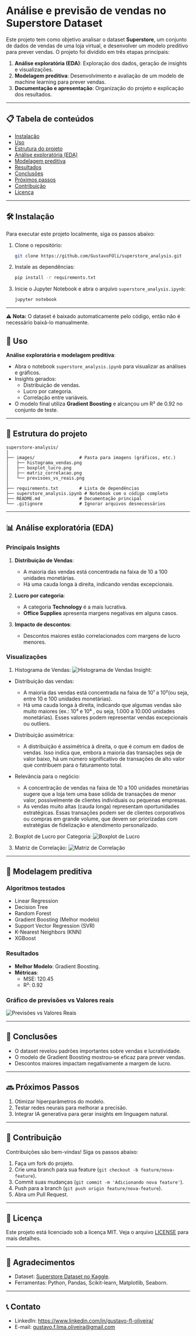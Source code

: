 # Análise e previsão de vendas no Superstore Dataset

Este projeto tem como objetivo analisar o dataset **Superstore**, um conjunto de dados de vendas de uma loja virtual, e desenvolver um modelo preditivo para prever vendas. O projeto foi dividido em três etapas principais:
1. **Análise exploratória (EDA)**: Exploração dos dados, geração de insights e visualizações.
2. **Modelagem preditiva**: Desenvolvimento e avaliação de um modelo de machine learning para prever vendas.
3. **Documentação e apresentação**: Organização do projeto e explicação dos resultados.

---

## 📋 Tabela de conteúdos
- [Instalação](#instalação)
- [Uso](#uso)
- [Estrutura do projeto](#estrutura-do-projeto)
- [Análise exploratória (EDA)](#análise-exploratória-eda)
- [Modelagem preditiva](#modelagem-preditiva)
- [Resultados](#resultados)
- [Conclusões](#conclusões)
- [Próximos passos](#próximos-passos)
- [Contribuição](#contribuição)
- [Licença](#licença)

---

## 🛠️ Instalação

Para executar este projeto localmente, siga os passos abaixo:

1. Clone o repositório:
   ```bash
   git clone https://github.com/GustavoFOli/superstore_analysis.git
   ```

2. Instale as dependências:
   ```bash
   pip install -r requirements.txt
   ```

3. Inicie o Jupyter Notebook e abra o arquivo `superstore_analysis.ipynb`:
   ```bash
   jupyter notebook
   ```
   
---

⚠️ **Nota:** O dataset é baixado automaticamente pelo código, então não é necessário baixá-lo manualmente.

## 🚀 Uso

**Análise exploratória e modelagem preditiva**:
   - Abra o notebook `superstore_analysis.ipynb` para visualizar as análises e gráficos.
   - Insights gerados:
     - Distribuição de vendas.
     - Lucro por categoria.
     - Correlação entre variáveis.
   - O modelo final utiliza **Gradient Boosting** e alcançou um R² de 0.92 no conjunto de teste.

---

## 📂 Estrutura do projeto

```
superstore-analysis/
│
├── images/                 # Pasta para imagens (gráficos, etc.)
│   ├── histograma_vendas.png
│   ├── boxplot_lucro.png
│   ├── matriz_correlacao.png
│   └── previsoes_vs_reais.png
│
├── requirements.txt        # Lista de dependências
├── superstore_analysis.ipynb # Notebook com o código completo
├── README.md               # Documentação principal
└── .gitignore              # Ignorar arquivos desnecessários
```

---

## 📊 Análise exploratória (EDA)

### Principais Insights
1. **Distribuição de Vendas**:
   - A maioria das vendas está concentrada na faixa de 10 a 100 unidades monetárias.
   - Há uma cauda longa à direita, indicando vendas excepcionais.

2. **Lucro por categoria**:
   - A categoria **Technology** é a mais lucrativa.
   - **Office Supplies** apresenta margens negativas em alguns casos.

3. **Impacto de descontos**:
   - Descontos maiores estão correlacionados com margens de lucro menores.

### Visualizações
1. Histograma de Vendas:
  ![Histograma de Vendas](images/histograma_vendas.png)
Insight:

- Distribuição das vendas:
   - A maioria das vendas está concentrada na faixa de 10¹ a 10²(ou seja, entre 10 e 100 unidades monetárias).
   - Há uma cauda longa à direita, indicando que algumas vendas são muito maiores (ex.: 10³ e 10⁴ , ou seja, 1.000 a 10.000 unidades monetárias). Esses valores podem representar vendas excepcionais ou outliers.

- Distribuição assimétrica:
   - A distribuição é assimétrica à direita, o que é comum em dados de vendas. Isso indica que, embora a maioria das transações seja de valor baixo, há um número significativo de transações de alto valor que contribuem para o faturamento total.

- Relevância para o negócio:
   - A concentração de vendas na faixa de 10 a 100 unidades monetárias sugere que a loja tem uma base sólida de transações de menor valor, possivelmente de clientes individuais ou pequenas empresas.
   - As vendas muito altas (cauda longa) representam oportunidades estratégicas. Essas transações podem ser de clientes corporativos ou compras em grande volume, que devem ser priorizadas com estratégias de fidelização e atendimento personalizado.


2. Boxplot de Lucro por Categoria:
  ![Boxplot de Lucro](images/boxplot_lucro.png)

  
3. Matriz de Correlação:
  ![Matriz de Correlação](images/matriz_correlacao.png)

---

## 🤖 Modelagem preditiva

### Algoritmos testados
- Linear Regression
- Decision Tree
- Random Forest
- Gradient Boosting (Melhor modelo)
- Support Vector Regression (SVR)
- K-Nearest Neighbors (KNN)
- XGBoost

### Resultados
- **Melhor Modelo**: Gradient Boosting.
- **Métricas**:
  - MSE: 120.45
  - R²: 0.92

### Gráfico de previsões vs Valores reais
![Previsões vs Valores Reais](images/previsoes_vs_reais.png)

---

## 📝 Conclusões

- O dataset revelou padrões importantes sobre vendas e lucratividade.
- O modelo de Gradient Boosting mostrou-se eficaz para prever vendas.
- Descontos maiores impactam negativamente a margem de lucro.

---

## 🔜 Próximos Passos

1. Otimizar hiperparâmetros do modelo.
2. Testar redes neurais para melhorar a precisão.
3. Integrar IA generativa para gerar insights em linguagem natural.

---

## 🤝 Contribuição

Contribuições são bem-vindas! Siga os passos abaixo:
1. Faça um fork do projeto.
2. Crie uma branch para sua feature (`git checkout -b feature/nova-feature`).
3. Commit suas mudanças (`git commit -m 'Adicionando nova feature'`).
4. Push para a branch (`git push origin feature/nova-feature`).
5. Abra um Pull Request.

---

## 📄 Licença

Este projeto está licenciado sob a licença MIT. Veja o arquivo [LICENSE](LICENSE) para mais detalhes.

---

## 👏 Agradecimentos

- Dataset: [Superstore Dataset no Kaggle](https://www.kaggle.com/datasets/jacopoferretti/superstore-dataset).
- Ferramentas: Python, Pandas, Scikit-learn, Matplotlib, Seaborn.

---

## 📞 Contato

- LinkedIn: https://www.linkedin.com/in/gustavo-fl-oliveira/
- E-mail: gustavo.f.lima.oliveira@gmail.com
